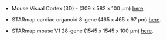 
- Mouse Visual Cortex (3D) - (309 x 582 x 100 μm) [here]().

- STARmap cardiac organoid 8-gene (465 x 465 x 97 μm) [here]().
 
- STARmap mouse V1 28-gene (1545 x 1545 x 100 μm) [here]().
